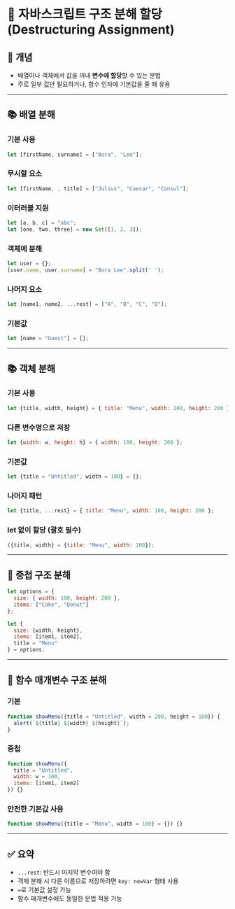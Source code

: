 # 🧩 자바스크립트 구조 분해 할당 (Destructuring Assignment)

## 📌 개념
- 배열이나 객체에서 값을 꺼내 **변수에 할당**할 수 있는 문법
- 주로 일부 값만 필요하거나, 함수 인자에 기본값을 줄 때 유용

---

## 📚 배열 분해

### 기본 사용
```js
let [firstName, surname] = ["Bora", "Lee"];
```

### 무시할 요소
```js
let [firstName, , title] = ["Julius", "Caesar", "Consul"];
```

### 이터러블 지원
```js
let [a, b, c] = "abc";
let [one, two, three] = new Set([1, 2, 3]);
```

### 객체에 분해
```js
let user = {};
[user.name, user.surname] = "Bora Lee".split(' ');
```

### 나머지 요소
```js
let [name1, name2, ...rest] = ["A", "B", "C", "D"];
```

### 기본값
```js
let [name = "Guest"] = [];
```

---

## 📚 객체 분해

### 기본 사용
```js
let {title, width, height} = { title: "Menu", width: 100, height: 200 };
```

### 다른 변수명으로 저장
```js
let {width: w, height: h} = { width: 100, height: 200 };
```

### 기본값
```js
let {title = "Untitled", width = 100} = {};
```

### 나머지 패턴
```js
let {title, ...rest} = { title: "Menu", width: 100, height: 200 };
```

### let 없이 할당 (괄호 필수)
```js
({title, width} = {title: "Menu", width: 100});
```

---

## 🔁 중첩 구조 분해
```js
let options = {
  size: { width: 100, height: 200 },
  items: ["Cake", "Donut"]
};

let {
  size: {width, height},
  items: [item1, item2],
  title = "Menu"
} = options;
```

---

## 🧠 함수 매개변수 구조 분해

### 기본
```js
function showMenu({title = "Untitled", width = 200, height = 100}) {
  alert(`${title} ${width} ${height}`);
}
```

### 중첩
```js
function showMenu({
  title = "Untitled",
  width: w = 100,
  items: [item1, item2]
}) {}
```

### 안전한 기본값 사용
```js
function showMenu({title = "Menu", width = 100} = {}) {}
```

---

## ✅ 요약

- `...rest`: 반드시 마지막 변수여야 함
- 객체 분해 시 다른 이름으로 저장하려면 `key: newVar` 형태 사용
- `=`로 기본값 설정 가능
- 함수 매개변수에도 동일한 문법 적용 가능
